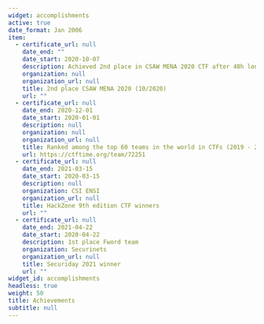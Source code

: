 ```yaml
---
widget: accomplishments
active: true
date_format: Jan 2006
item:
  - certificate_url: null
    date_end: ""
    date_start: 2020-10-07
    description: Achieved 2nd place in CSAW MENA 2020 CTF after 48h long competition
    organization: null
    organization_url: null
    title: 2nd place CSAW MENA 2020 (10/2020)
    url: ""
  - certificate_url: null
    date_end: 2020-12-01
    date_start: 2020-01-01
    description: null
    organization: null
    organization_url: null
    title: Ranked among the top 60 teams in the world in CTFs (2019 - 2020)
    url: https://ctftime.org/team/72251
  - certificate_url: null
    date_end: 2021-03-15
    date_start: 2020-03-15
    description: null
    organization: CSI ENSI
    organization_url: null
    title: HackZone 9th edition CTF winners
    url: ""
  - certificate_url: null
    date_end: 2021-04-22
    date_start: 2020-04-22
    description: 1st place Fword team
    organization: Securinets
    organization_url: null
    title: Securiday 2021 winner
    url: ""
widget_id: accomplishments
headless: true
weight: 50
title: Achievements
subtitle: null
---
```


